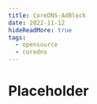 ```yaml
---
title: CoreDNS-AdBlock
date: 2022-11-12
hideReadMore: true
tags:
  - opensource
  - coredns
---
```


# Placeholder